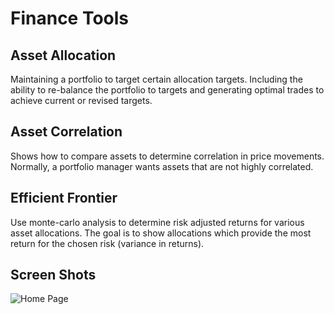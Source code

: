 # Finance Tools
## Asset Allocation
Maintaining a portfolio to target certain allocation targets. Including the ability to re-balance the portfolio to targets and generating optimal trades to achieve current or revised targets.
## Asset Correlation
Shows how to compare assets to determine correlation in price movements. Normally, a portfolio manager wants assets that are not highly correlated.
## Efficient Frontier
Use monte-carlo analysis to determine risk adjusted returns for various asset allocations. The goal is to show allocations which provide the most return for the chosen risk (variance in returns).

## Screen Shots
![Home Page](https://raw.githubusercontent.com/oshea00/fintools/static/images/home.png)


